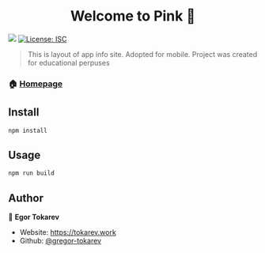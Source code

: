 <h1 align="center">Welcome to Pink 👋</h1>
<p>
  <img src="https://img.shields.io/badge/node-%5E12-blue.svg" />
  <a href="#" target="_blank">
    <img alt="License: ISC" src="https://img.shields.io/badge/License-ISC-yellow.svg" />
  </a>
</p>

> This is layout of app info site. Adopted for mobile. Project was created for educational perpuses

### 🏠 [Homepage](https://candid-rabanadas-b7943c.netlify.app/)


## Install

```sh
npm install
```

## Usage

```sh
npm run build
```

## Author

👤 **Egor Tokarev**

* Website: https://tokarev.work
* Github: [@gregor-tokarev](https://github.com/gregor-tokarev)
